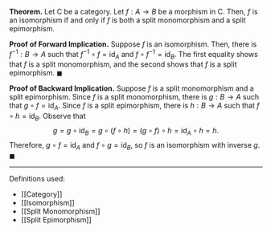 **Theorem.** Let $\mathsf{C}$ be a category. Let $f:A\to B$ be a morphism in $\mathsf{C}$. Then, $f$ is an isomorphism if and only if $f$ is both a split monomorphism and a split epimorphism.

**Proof of Forward Implication.** Suppose $f$ is an isomorphism. Then, there is $f^{-1}:B\to A$ such that $f^{-1}\circ f=\text{id}_{A}$ and $f\circ f^{-1}=\text{id}_{B}$. The first equality shows that $f$ is a split monomorphism, and the second shows that $f$ is a split epimorphism. $\blacksquare$

**Proof of Backward Implication.** Suppose $f$ is a split monomorphism and a split epimorphism. Since $f$ is a split monomorphism, there is $g:B\to A$ such that $g\circ f=\text{id}_{A}$. Since $f$ is a split epimorphism, there is $h:B\to A$ such that $f\circ h=\text{id}_{B}$. Observe that $$g=g\circ \text{id}_{B}=g\circ(f\circ h)=(g\circ f)\circ h=\text{id}_{A}\circ h=h.$$Therefore, $g\circ f=\text{id}_{A}$ and $f\circ g=\text{id}_{B}$, so $f$ is an isomorphism with inverse $g$. $\blacksquare$
***
Definitions used:
- [[Category]]
- [[Isomorphism]]
- [[Split Monomorphism]]
- [[Split Epimorphism]]
